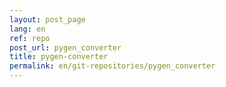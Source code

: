 ```yaml
---
layout: post_page
lang: en
ref: repo
post_url: pygen_converter
title: pygen-converter
permalink: en/git-repositories/pygen_converter
---
```


